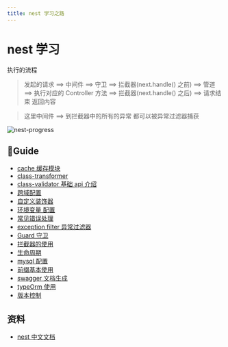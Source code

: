```yaml
---
title: nest 学习之路
---
```


# nest 学习

执行的流程

> 发起的请求 ==> 中间件 ==> 守卫 ==> 拦截器(next.handle() 之前) ==> 管道 ==> 执行对应的 Controller 方法 ==> 拦截器(next.handle() 之后) ==> 请求结束 返回内容

> 这里中间件 ==> 到拦截器中的所有的异常 都可以被异常过滤器捕获

![nest-progress](http://oss.cc-heart.cn:30002/oss/file/WPJTOOANlAvXos4EJeb0m/2023-06-07/nest-progress.png)

## 🧭Guide

- [cache 缓存模块](./cache.md)
- [class-transformer](./class-transformer.md)
- [class-validator 基础 api 介绍](./class-validator.md)
- [跨域配置](./cors.md)
- [自定义装饰器](./custom-decorators.md)
- [环境变量 配置](./envVariable.md)
- [常见错误处理](./error.md)
- [exception filter 异常过滤器](./exception.md)
- [Guard 守卫](./gurad.md)
- [拦截器的使用](./interceptor.md)
- [生命周期](./lifecycle.md)
- [mysql 配置](./mysqlProvider.md)
- [前缀基本使用](./prefix.md)
- [swagger 文档生成](./swagger.md)
- [typeOrm 使用](./typeorm.md)
- [版本控制](./version.md)

## 资料

- [nest 中文文档](https://www.kancloud.cn/juukee/nestjs/2666734)
